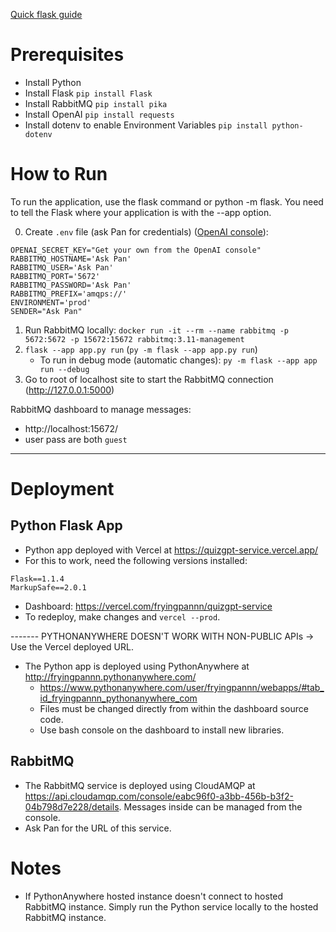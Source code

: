 [Quick flask guide](https://flask.palletsprojects.com/en/2.2.x/quickstart/)

# Prerequisites

- Install Python
- Install Flask `pip install Flask`
- Install RabbitMQ `pip install pika`
- Install OpenAI `pip install requests`
- Install dotenv to enable Environment Variables `pip install python-dotenv`

# How to Run

To run the application, use the flask command or python -m flask. You need to tell the Flask where your application is with the --app option.

0. Create `.env` file (ask Pan for credentials) ([OpenAI console](https://platform.openai.com/account/api-keys)):

```
OPENAI_SECRET_KEY="Get your own from the OpenAI console"
RABBITMQ_HOSTNAME='Ask Pan'
RABBITMQ_USER='Ask Pan'
RABBITMQ_PORT='5672'
RABBITMQ_PASSWORD='Ask Pan'
RABBITMQ_PREFIX='amqps://'
ENVIRONMENT='prod'
SENDER="Ask Pan"
```

1. Run RabbitMQ locally: `docker run -it --rm --name rabbitmq -p 5672:5672 -p 15672:15672 rabbitmq:3.11-management`
2. `flask --app app.py run` (`py -m flask --app app.py run`)
   - To run in debug mode (automatic changes): `py -m flask --app app run --debug`
3. Go to root of localhost site to start the RabbitMQ connection (http://127.0.0.1:5000)

RabbitMQ dashboard to manage messages:

- http://localhost:15672/
- user pass are both `guest`

---

# Deployment

## Python Flask App

- Python app deployed with Vercel at https://quizgpt-service.vercel.app/
- For this to work, need the following versions installed:

```
Flask==1.1.4
MarkupSafe==2.0.1
```

- Dashboard: https://vercel.com/fryingpannn/quizgpt-service
- To redeploy, make changes and `vercel --prod`.

------- PYTHONANYWHERE DOESN'T WORK WITH NON-PUBLIC APIs -> Use the Vercel deployed URL.

- The Python app is deployed using PythonAnywhere at http://fryingpannn.pythonanywhere.com/
  - https://www.pythonanywhere.com/user/fryingpannn/webapps/#tab_id_fryingpannn_pythonanywhere_com
  - Files must be changed directly from within the dashboard source code.
  - Use bash console on the dashboard to install new libraries.

## RabbitMQ

- The RabbitMQ service is deployed using CloudAMQP at https://api.cloudamqp.com/console/eabc96f0-a3bb-456b-b3f2-04b798d7e228/details. Messages inside can be managed from the console.
- Ask Pan for the URL of this service.

# Notes

- If PythonAnywhere hosted instance doesn't connect to hosted RabbitMQ instance. Simply run the Python service locally to the hosted RabbitMQ instance.

